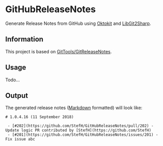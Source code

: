 # GitHubReleaseNotes
Generate Release Notes from GitHub using [Oktokit](https://github.com/octokit/octokit.net) and [LibGit2Sharp](https://github.com/libgit2/libgit2sharp).

## Information
This project is based on [GitTools/GitReleaseNotes](https://github.com/GitTools/GitReleaseNotes).

## Usage
Todo...

## Output
The generated release notes ([Markdown](https://en.wikipedia.org/wiki/Markdown) formatted) will look like:
```
# 1.0.4.16 (11 September 2018)

 - [#202](https://github.com/StefH/GitHubReleaseNotes/pull/202) - Update logic PR contributed by [StefH](https://github.com/StefH)
 - [#201](https://github.com/StefH/GitHubReleaseNotes/issues/201) - Fix issue abc
```
